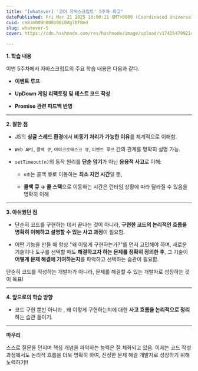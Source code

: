 ```yaml
---
title: "[whatever] '코어 자바스크립트' 5주차 회고"
datePublished: Fri Mar 21 2025 10:00:11 GMT+0000 (Coordinated Universal Time)
cuid: cm8im009h000z08i0dg70f8ed
slug: whatever-5
cover: https://cdn.hashnode.com/res/hashnode/image/upload/v1742547992140/98a7b9fa-fd80-4aca-be2c-a9e9273ad011.png

---
```


**1\. 학습 내용**

이번 5주차에서 자바스크립트의 주요 학습 내용은 다음과 같다.

* **이벤트 루프**
    
* **UpDown 게임 리팩토링 및 테스트 코드 작성**
    
* **Promise 관련 피드백 반영**
    

---

**2\. 잘한 점**

* JS의 **싱글 스레드 환경**에서 **비동기 처리가 가능한 이유**를 체계적으로 이해함.
    
* `Web API`, `콜백 큐`, `마이크로태스크 큐`, `이벤트 루프` 간의 관계를 명확히 설명 가능.
    
* `setTimeout(n)`의 동작 원리를 **단순 암기**가 아닌 **응용적 사고**로 이해:
    
    * `n초`는 콜백 큐로 이동하는 **최소 지연 시간**일 뿐,
        
    * **콜백 큐 → 콜 스택**으로 이동하는 시간은 런타임 상황에 따라 달라질 수 있음을 명확히 이해
        

---

**3\. 아쉬웠던 점**

* 단순히 코드를 구현하는 데서 끝나는 것이 아니라, **구현한 코드의 논리적인 흐름을 명확히 이해하고 설명할 수 있는 사고 과정**이 필요함.
    
* 어떤 기능을 만들 때 항상 "왜 이렇게 구현하는가?"를 먼저 고민해야 하며, 새로운 기술이나 도구를 선택할 때도 **해결하고자 하는 문제를 정확히 정의한 후**, 그 기술이 **어떻게 문제 해결에 기여하는지**를 파악하고 선택하는 습관이 필요함.
    

단순히 코드를 작성하는 개발자가 아니라, 문제를 해결할 수 있는 개발자로 성장하는 것이 목표!

---

**4\. 앞으로의 학습 방향**

* 코드 구현 뿐만 아니라 , 왜 이렇게 구현하는지에 대한 **사고 흐름을 논리적으로 정리**하는 습관 들이기.
    

---

**마무리**

스스로 질문을 던지며 핵심 개념을 파악하는 능력은 잘 체화되고 있음. 이제는 코드 작성 과정에서도 논리적 흐름을 더욱 명확히 하여, 진정한 문제 해결 개발자로 성장하기 위해 노력하기!!